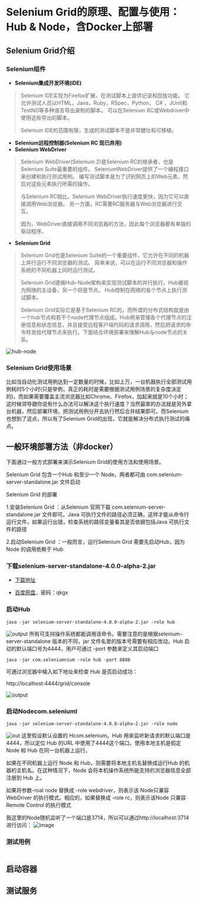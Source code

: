 # Selenium Grid的原理、配置与使用：Hub & Node，含Docker上部署
## Selenium Grid介绍
### Selenium组件
- **Selenium集成开发环境(IDE)**
> Selenium IDE实现为Firefox扩展，在测试脚本上提供记录和回放功能。 它允许测试人员以HTML，Java，Ruby，RSpec，Python， C# ，JUnit和TestNG等多种语言导出录制的脚本。 可以在Selenium RC或Webdriver中使用这些导出的脚本。
>
> Selenium IDE的范围有限，生成的测试脚本不是非常健壮和可移植。
- **Selenium远程控制器(Selenium RC 现已弃用)**
- **Selenium WebDriver**
> Selenium WebDriver(Selenium 2)是Selenium RC的继承者，也是Selenium Suite最重要的组件。 SeleniumWebDriver提供了一个编程接口来创建和执行测试用例。 编写测试脚本是为了识别网页上的Web元素，然后对这些元素执行所需的操作。
>
> 与Selenium RC相比，Selenium WebDriver执行速度更快，因为它可以直接调用Web浏览器。 另一方面，RC需要RC服务器与Web浏览器进行交互。
>
> 因为，WebDriver直接调用不同浏览器的方法，因此每个浏览器都有单独的驱动程序。
- **Selenium Grid**
> Selenium Grid也是Selenium Suite的一个重要组件，它允许在不同的机器上并行运行不同浏览器的测试。 简单来说，可以在运行不同浏览器和操作系统的不同机器上同时运行测试。
>
> Selenium Grid遵循Hub-Node架构来实现测试脚本的并行执行。Hub被视为网络的主设备，另一个将是节点。 Hub控制在网络的各个节点上执行测试脚本。
>
> Selenium Grid实际它是基于Selenium RC的，而所谓的分布式结构就是由一个hub节点和若干个node代理节点组成。Hub用来管理各个代理节点的注册信息和状态信息，并且接受远程客户端代码的请求调用，然后把请求的命令转发给代理节点来执行。下面结合环境部署来理解Hub与node节点的关系。

![hub-node](https://aichenwei.oss-ap-southeast-1.aliyuncs.com/github/test-com.selenium-grid/hub_and_nodes.jpg)

### Selenium Grid使用场景
比如当自动化测试用例达到一定数量的时候，比如上万，一台机器执行全部测试用例耗时5个小时(只是举例，真正的耗时是需要根据测试用例场景的复杂度决定的)，而如果需要覆盖主流浏览器比如Chrome、Firefox，加起来就是10个小时；这时候领导跟你说有什么办法可以解决这个执行速度？当然最笨的办法就是另外拿台机器，然后部署环境，把测试用例分开去执行然后合并结果即可。而Selenium也想到了这点，所以有了Selenium Grid的出现，它就是解决分布式执行测试的痛点。

## 一般环境部署方法（非docker）
下面通过一般方式部署来演示Selenium Grid的使用方法和使用场景。

Selenium Grid 包含一个Hub 和至少一个 Node，两者都可由 com.selenium-server-standalone.jar 文件启动

Selenium Grid 的部署

1.安装Selenium Grid ：从Selenium 官网下载 com.selenium-server-standalone.jar 文件即可。Java 可执行文件的路径必须正确，这样才能从命令行运行文件，如果运行出错，检查系统的路径变量看其是否依据包括Java 可执行文件的路径

2.启动Selenium Grid ：一般而言，运行Selenium Grid 需要先启动Hub，因为 Node 的调用依赖于 Hub

### 下载selenium-server-standalone-4.0.0-alpha-2.jar
- [下载地址](http://com.selenium-release.storage.googleapis.com/index.html)

- [百度网盘](https://pan.baidu.com/s/1JNSDM9JqH83gs4jY0jUN7w)，密码：qkgx

### 启动Hub
```shell script
java -jar selenium-server-standalone-4.0.0-alpha-2.jar -role hub
```
![output](https://aichenwei.oss-ap-southeast-1.aliyuncs.com/github/test-selenium-grid/2.png)
所有可支持操作系统都能调用该命令。需要注意的是根据selenium-server-standalone 版本的不同，jar 文件名里的版本号需要有相应改动。Hub 启动的默认端口号为4444，用户可通过 -port 参数来定义其启动端口
```shell script
java -jar com.seleniumnium -role hub -port 8888
```
可通过浏览器中输入如下地址来检查 Hub 是否启动成功：

http://localhost:4444/grid/console

![output](https://aichenwei.oss-ap-southeast-1.aliyuncs.com/github/test-selenium-grid/3.png)

### 启动Nodecom.seleniuml 
```shell script
java -jar selenium-server-standalone-4.0.0-alpha-2.jar -role node
```
![out](https://aichenwei.oss-ap-southeast-1.aliyuncs.com/github/test-selenium-grid/4.png)
这里假设默认设置的 Hcom.selenium。Hub 用来监听新请求的默认端口是4444，所以定位 Hub 的URL 中使用了4444这个端口。使用本地主机是假定 Node 和 Hub 在同一台机器上运行。

如果在不同机器上运行 Node 和 Hub，则需要将本地主机名替换成运行Hub 的机器的主机名。在这种情况下，Node 会将本机操作系统所能支持的浏览器信息全部注册到 Hub 上。

如果将参数-roal node 替换成 -role webdriver，则表示该 Node只兼容WebDriver 的执行模式。相应的，如果替换成 -role rc，则表示该Node 只兼容 Remote Control 的执行模式

我这里的Node随机监听了一个端口是3714，所以可以通过http://localhost:3714进行访问：
![image](https://aichenwei.oss-ap-southeast-1.aliyuncs.com/github/test-selenium-grid/5.png)

### 测试用例

```shell script

```

## 启动容器

## 测试服务